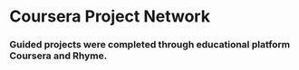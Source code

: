 # Coursera Project Network

### Guided projects were completed through educational platform Coursera and Rhyme. 

